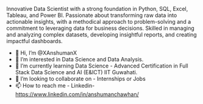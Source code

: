 Innovative Data Scientist with a strong foundation in Python, SQL, Excel, Tableau, and Power BI. Passionate about transforming raw data into actionable insights, with a methodical approach to problem-solving and a commitment to leveraging data for business decisions. Skilled in managing and analyzing complex datasets, developing insightful reports, and creating impactful dashboards.


- 👋 Hi, I’m @XAnshumanX
- 👀 I’m interested in Data Science and Data Analysis.
- 🌱 I’m currently learning Data Science - Advanced Certification in Full Stack Data Science and AI (E&ICT) IIT Guwahati.
- 💞️ I’m looking to collaborate on - Internships or Jobs
- 📫 How to reach me - Linkedin-  https://www.linkedin.com/in/anshumanchawhan/


<!---
XAnshumanX/XAnshumanX is a ✨ special ✨ repository because its `README.md` (this file) appears on your GitHub profile.
You can click the Preview link to take a look at your changes.
--->
